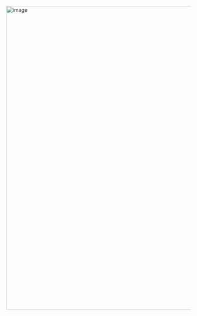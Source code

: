 <img width="1498" height="829" alt="image" src="https://github.com/user-attachments/assets/49f1a5d9-a482-41c3-90e4-1d342edf66d6" />
